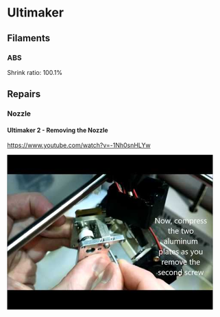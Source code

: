 # Ultimaker

## Filaments

### ABS

Shrink ratio: 100.1%

## Repairs

### Nozzle

#### Ultimaker 2 - Removing the Nozzle

<https://www.youtube.com/watch?v=-1Nh0snHLYw>

[![Ultimaker 2 - Removing the Nozzle](./removing_the_nozzle_yt.jpg)](https://www.youtube.com/watch?v=-1Nh0snHLYw)
